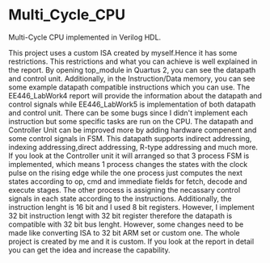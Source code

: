 # Multi_Cycle_CPU
Multi-Cycle CPU implemented in Verilog HDL.

  This project uses a custom ISA created by myself.Hence it has some restrictions. This restrictions and what you can achieve is well explained in the report. By opening top_module in Quartus 2, you can see the datapath and control unit. Additionally, in the Instruction/Data memory, you can see some example datapath compatible instructions which you can use. The EE446_LabWork4 report will provide the information about the datapath and control signals while EE446_LabWork5 is implementation of both datapath and control unit.
There can be some bugs since I didn't implement each instruction but some specific tasks are run on the CPU. The datapath and Controller Unit can be improved more by adding hardware compenent and some control signals in FSM. This datapath supports indirect addressing, indexing addressing,direct addressing, R-type addressing and much more. If you look at the Controller unit it will arranged so that 3 process FSM is implemented, which means 1 process changes the states with the clock pulse on the rising edge while the one process just computes the next states according to op, cmd and immediate fields for fetch, decode and execute stages. The other process is assigning the necassary control signals in each state according to the instructions. Additionally, the instruction lenght is 16 bit and I used 8 bit registers. However, I implement 32 bit instruction lengt with 32 bit register therefore the datapath is compatible with 32 bit bus lenght. However, some changes need to be made like converting ISA to 32 bit ARM set or custom one. The whole project is created by me and it is custom. If you look at the report in detail you can get the idea and increase the capability.
  
  
